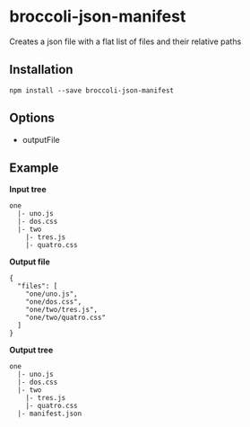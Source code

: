 broccoli-json-manifest
======================

Creates a json file with a flat list of files and their relative paths

Installation
-----

`npm install --save broccoli-json-manifest`

Options
-------

- outputFile

Example
-------

**Input tree**

```
one
  |- uno.js
  |- dos.css
  |- two
    |- tres.js
    |- quatro.css
```

**Output file**

```
{
  "files": [
    "one/uno.js",
    "one/dos.css",
    "one/two/tres.js",
    "one/two/quatro.css"
  ]
}
```
**Output tree**

```
one
  |- uno.js
  |- dos.css
  |- two
    |- tres.js
    |- quatro.css
  |- manifest.json
```
